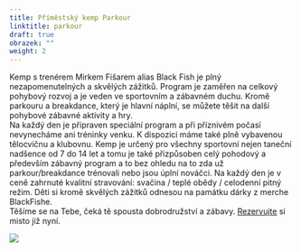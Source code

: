 ```yaml
---
title: Příměstský kemp Parkour
linktitle: parkour
draft: true
obrazek: ""
weight: 2
---
```

[](https://brezanek.webooker.eu/Actions/Register/121607?returnUrl=Actions&tabName=detail)Kemp s trenérem Mirkem Fišarem alias Black Fish je plný nezapomenutelných a skvělých zážitků. Program je zaměřen na  celkový  pohybový rozvoj a je  veden ve sportovním a zábavném duchu. Kromě parkouru a breakdance, který je hlavní náplní, se můžete těšit na další pohybové zábavné aktivity a hry.\
Na každý den je připraven speciální program a při příznivém počasí nevynecháme ani tréninky venku. K dispozici máme také plně vybavenou tělocvičnu a klubovnu. Kemp je určený pro všechny sportovní nejen taneční nadšence od 7 do 14 let a tomu je také přizpůsoben celý pohodový a především zábavný program a to bez ohledu na to zda už parkour/breakdance trénovali nebo jsou úplní nováčci. Na každý den je v ceně zahrnuté kvalitní stravování: svačina / teplé obědy / celodenní pitný režim. Děti si kromě skvělých zážitků odnesou na památku dárky z merche BlackFishe.\
Těšíme se na Tebe, čeká tě spousta dobrodružství a zábavy. [Rezervujte](https://brezanek.webooker.eu/Actions) si misto již nyní.

![](/assets/media/parkour_kemp.jpg)